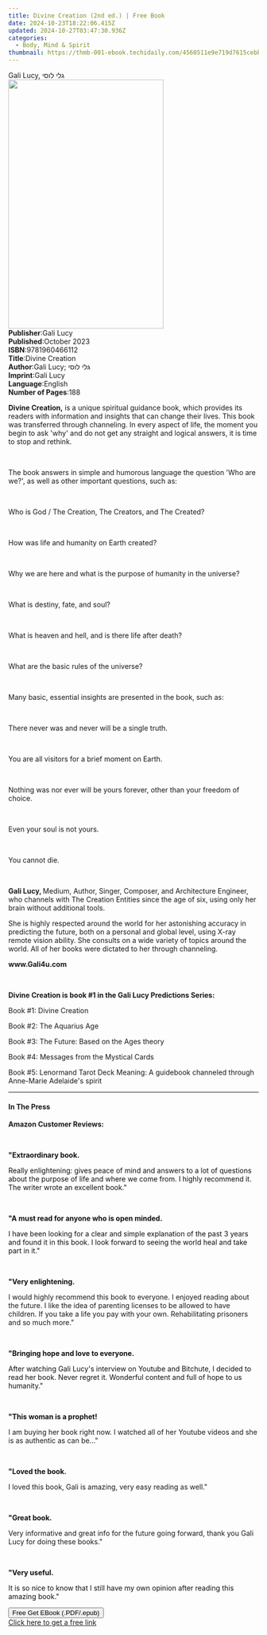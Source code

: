 ```yaml
---
title: Divine Creation (2nd ed.) | Free Book
date: 2024-10-23T18:22:06.415Z
updated: 2024-10-27T03:47:30.936Z
categories:
  - Body, Mind & Spirit
thumbnail: https://thmb-001-ebook.techidaily.com/4560511e9e719d7615cebb35f5cc995731e645396b00450962ad26e343326a85.jpg
---
```

<main id="book-container">
  <div class="flex flex-col">
    <div class="book-brief flex-1 py-6 px-4 sm:p-6 md:py-10 md:px-8">
      <!-- brief-->
      <div class="book-brief-main">Gali Lucy, גלי לוסי</div>
    </div>
    <div
      class="book-meta-info flex-1 grid gap-4 col-start-1 col-end-3 row-start-1 sm:mb-6 sm:grid-cols-4 lg:gap-6 lg:col-start-2 lg:row-end-6 lg:row-span-6 lg:mb-0"
    >
      <div
        class="book-meta-info-left place-content-center mt-4 p-4 text-sm leading-6 col-start-2 col-span-2 dark:text-slate-400"
      >
        <img
          class="w-full h-500 object-cover rounded-lg sm:h-255 sm:col-span-2 lg:col-span-full"
          src="https://img-001-ebook.techidaily.com/5921ea8b163fb89272cc0df9c2d9abedae143b298458e1975c3d544de1ac1f29.jpg"
          alt=""
          width="312"
          height="500"
        />
      </div>
      <div
        class="book-meta-info-right mt-2 col-start-1 row-start-2 col-span-3 self-center"
      >
        <!-- meta data  -->
        <div class="flex flex-col px-4 md:px-8">
          <div class="flex-1">
            <strong>Publisher</strong>:<span class="px-2">Gali Lucy</span>
          </div>
          <div class="flex-1">
            <strong>Published</strong>:<span class="px-2">October 2023</span>
          </div>
          <div class="flex-1">
            <strong>ISBN</strong>:<span class="px-2">9781960466112</span>
          </div>
          <div class="flex-1">
            <strong>Title</strong>:<span class="px-2">Divine Creation</span>
          </div>
          <div class="flex-1">
            <strong>Author</strong>:<span class="px-2"
              >Gali Lucy; גלי לוסי</span
            >
          </div>
          <div class="flex-1">
            <strong>Imprint</strong>:<span class="px-2">Gali Lucy</span>
          </div>
          <div class="flex-1">
            <strong>Language</strong>:<span class="px-2">English</span>
          </div>
          <div class="flex-1">
            <strong>Number of Pages</strong>:<span class="px-2">188</span>
          </div>
        </div>
      </div>
    </div>
    <div class="book-description flex-1 py-6 px-4 sm:p-6 md:py-10 md:px-8">
      <div class="book-description-main">
        <div accordion-content="" id="description">
          <p>
            <strong>Divine Creation,</strong> is a unique spiritual guidance
            book, which provides its readers with information and insights that
            can change their lives. This book was transferred through
            channeling. In every aspect of life, the moment you begin to ask
            'why' and do not get any straight and logical answers, it is time to
            stop and rethink.
          </p>
          <p><br /></p>
          <p>
            The book answers in simple and humorous language the question 'Who
            are we?', as well as other important questions, such as:
          </p>
          <p><br /></p>
          Who is God / The Creation, The Creators, and The Created?
          <p><br /></p>
          How was life and humanity on Earth created?
          <p><br /></p>
          Why we are here and what is the purpose of humanity in the universe?
          <p><br /></p>
          What is destiny, fate, and soul?
          <p><br /></p>
          What is heaven and hell, and is there life after death?
          <p><br /></p>
          What are the basic rules of the universe?
          <p><br /></p>
          <p>
            Many basic, essential insights are presented in the book, such as:
          </p>
          <p><br /></p>
          There never was and never will be a single truth.
          <p><br /></p>
          You are all visitors for a brief moment on Earth.
          <p><br /></p>
          Nothing was nor ever will be yours forever, other than your freedom of
          choice.
          <p><br /></p>
          Even your soul is not yours.
          <p><br /></p>
          You cannot die.
          <p><br /></p>
          <p>
            <strong>Gali Lucy, </strong>Medium, Author, Singer, Composer, and
            Architecture Engineer, who channels with The Creation Entities since
            the age of six, using only her brain without additional tools.
          </p>
          <p>
            She is highly respected around the world for her astonishing
            accuracy in predicting the future, both on a personal and global
            level, using X-ray remote vision ability. She consults on a wide
            variety of topics around the world. All of her books were dictated
            to her through channeling.
          </p>
          <p><strong>www.Gali4u.com</strong></p>
          <p><br /></p>
          <p>
            <strong
              >Divine Creation is book #1 in the Gali Lucy Predictions
              Series:</strong
            >
          </p>
          <p>Book #1: Divine Creation</p>
          <p>Book #2: The Aquarius Age</p>
          <p>Book #3: The Future: Based on the Ages theory</p>
          <p>Book #4: Messages from the Mystical Cards</p>
          <p>
            Book #5: Lenormand Tarot Deck Meaning: A guidebook channeled through
            Anne-Marie Adelaide's spirit
          </p>
        </div>
        <div class="accordion-fader"></div>
      </div>
    </div>
    <div class="book-excerpts flex-1 py-6 px-4 sm:p-6 md:py-10 md:px-8">
      <!-- excerpts-->
      <div class="book-excerpts-main">
        <hr />
        <h4 class="placeholder placeholder-heading">
          <span>In The Press</span>
        </h4>
        <p></p>
        <p><strong>Amazon Customer Reviews:</strong></p>
        <p>&nbsp;</p>
        <p>
          <strong style="color: rgba(15, 17, 17, 1)"
            >"Extraordinary book.</strong
          >
        </p>
        <p>
          <span style="color: rgba(15, 17, 17, 1)"
            >Really enlightening: gives peace of mind and answers to a lot of
            questions about the purpose of life and where we come from. I highly
            recommend it. The writer wrote an excellent book."</span
          >
        </p>
        <p>&nbsp;</p>
        <p>
          <strong style="color: rgba(15, 17, 17, 1)"
            >"A must read for anyone who is open minded.</strong
          >
        </p>
        <p>
          <span style="color: rgba(15, 17, 17, 1)"
            >I have been looking for a clear and simple explanation of the past
            3 years and found it in this book. I look forward to seeing the
            world heal and take part in it."</span
          >
        </p>
        <p>&nbsp;</p>
        <p>
          <strong style="color: rgba(15, 17, 17, 1)"
            >"Very enlightening.</strong
          >
        </p>
        <p>
          I would highly recommend this book to everyone. I enjoyed reading
          about the future. I like the idea of parenting licenses to be allowed
          to have children. If you take a life you pay with your own.
          Rehabilitating prisoners and so much more."
        </p>
        <p>&nbsp;</p>
        <p>
          <strong style="color: rgba(15, 17, 17, 1)"
            >"Bringing hope and love to everyone.</strong
          >
        </p>
        <p>
          <span style="color: rgba(15, 17, 17, 1)"
            >After watching Gali Lucy's interview on Youtube and Bitchute, I
            decided to read her book. Never regret it. Wonderful content and
            full of hope to us humanity."</span
          >
        </p>
        <p>&nbsp;</p>
        <p>
          <strong style="color: rgba(15, 17, 17, 1)"
            >"This woman is a prophet!</strong
          >
        </p>
        <p>
          I am buying her book right now. I watched all of her Youtube videos
          and she is as authentic as can be..."
        </p>
        <p><span style="color: rgba(15, 17, 17, 1)">&nbsp;</span></p>
        <p>
          <strong style="color: rgba(15, 17, 17, 1)">"Loved the book.</strong>
        </p>
        <p>I loved this book, Gali is amazing, very easy reading as well."</p>
        <p><span style="color: rgba(15, 17, 17, 1)">&nbsp;</span></p>
        <p><strong style="color: rgba(15, 17, 17, 1)">"Great book.</strong></p>
        <p>
          Very informative and great info for the future going forward, thank
          you Gali Lucy for doing these books."
        </p>
        <p><span style="color: rgba(15, 17, 17, 1)">&nbsp;</span></p>
        <p><strong style="color: rgba(15, 17, 17, 1)">"Very useful.</strong></p>
        <p>
          <span style="color: rgba(15, 17, 17, 1)"
            >It is so nice to know that I still have my own opinion after
            reading this amazing book."</span
          >
        </p>
        <p></p>
      </div>
    </div>
    <div
      class="book-about-author flex-1 py-6 px-4 sm:p-6 md:py-10 md:px-8"
    ></div>
    <div class="book-free-get flex-1 py-6 px-4 sm:p-6 md:py-10 md:px-8">
      <button
        id="btn-free-get"
        class="bg-blue-500 hover:bg-blue-700 text-white font-bold py-2 px-4 rounded"
      >
        Free Get EBook (.PDF/.epub)
      </button>
      <div id="countdown-display" class="px-2 text-lg mt-2"></div>
      <a
        id="free-link"
        class="hidden bg-blue-500 hover:bg-blue-700 text-white font-bold py-2 px-4 rounded"
        href="https://www.ebooks.com/en-us/book/211133034/divine-creation/gali-lucy/"
        target="_blank"
        >Click here to get a free link</a
      >
    </div>
    <script>
      let countdownTime = 0;
      let countdownInterval = null;
      document
        .getElementById('btn-free-get')
        .addEventListener('click', startCountdown);
      function startCountdown() {
        countdownTime = new Date().getTime() + 60000 * 3;
        countdownInterval = setInterval(updateCountdown, 1000);
        document.getElementById('btn-free-get').disabled = true;
        document
          .getElementById('btn-free-get')
          .classList.add('bg-gray-500', 'cursor-not-allowed');
      }
      function updateCountdown() {
        let currentTime = new Date().getTime();
        let timeLeft = countdownTime - currentTime;
        let secondsLeft = Math.floor(timeLeft / 1000);
        document.getElementById('countdown-display').innerHTML =
          `Remaining time: ${secondsLeft} seconds.`;
        if (secondsLeft <= 0) {
          clearInterval(countdownInterval);
          document.getElementById('btn-free-get').classList.add('hidden');
          document.getElementById('free-link').classList.remove('hidden');
          document.getElementById('countdown-display').innerHTML = '';
        }
      }
    </script>
  </div>
</main>

<ins class="adsbygoogle"
      style="display:block"
      data-ad-client="ca-pub-7571918770474297"
      data-ad-slot="8358498916"
      data-ad-format="auto"
      data-full-width-responsive="true"></ins>
    